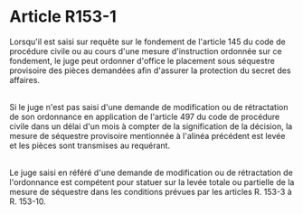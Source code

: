 # Article R153-1

<p>Lorsqu'il est saisi sur requête sur le fondement de l'article 145 du code de procédure civile ou au cours d'une mesure d'instruction ordonnée sur ce fondement, le juge peut ordonner d'office le placement sous séquestre provisoire des pièces demandées afin d'assurer la protection du secret des affaires.<br/><br/>

Si le juge n'est pas saisi d'une demande de modification ou de rétractation de son ordonnance en application de l'article 497 du code de procédure civile dans un délai d'un mois à compter de la signification de la décision, la mesure de séquestre provisoire mentionnée à l'alinéa précédent est levée et les pièces sont transmises au requérant.<br/><br/>

Le juge saisi en référé d'une demande de modification ou de rétractation de l'ordonnance est compétent pour statuer sur la levée totale ou partielle de la mesure de séquestre dans les conditions prévues par les articles R. 153-3 à R. 153-10.</p>